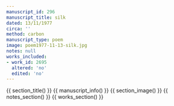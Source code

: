 ```yaml
---
manuscript_id: 296
manuscript_title: silk
dated: 13/11/1977
circa: ''
method: carbon
manuscript_type: poem
image: poem1977-11-13-silk.jpg
notes: null
works_included:
- work_id: 2695
  altered: 'no'
  edited: 'no'
---
```


{{ section_title() }}
{{ manuscript_info() }}
{{ section_image() }}
{{ notes_section() }}
{{ works_section() }}
